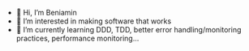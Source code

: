 - 👋 Hi, I’m Beniamin
- 👀 I’m interested in making software that works
- 🌱 I’m currently learning DDD, TDD, better error handling/monitoring practices, performance monitoring...
